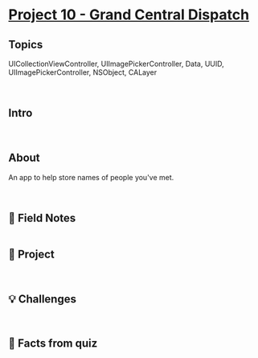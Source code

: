 # [Project 10 - Grand Central Dispatch](https://www.hackingwithswift.com/100/39)

## Topics

UICollectionViewController, UIImagePickerController, Data, UUID, UIImagePickerController, NSObject, CALayer

<br/>

## Intro



<br/>

## About

An app to help store names of people you've met.

<br/>

## 📒 Field Notes


```swift

```


## 📒 Project


<br/>

## 💡 Challenges


<br/>

## 📝 Facts from quiz

